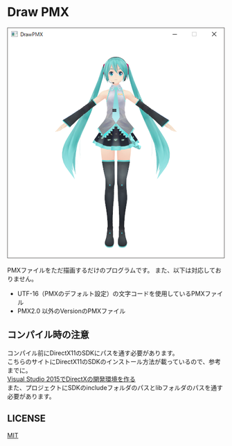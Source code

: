 # Draw PMX

![初音ミクver.2.1-by-koron](screenshot/初音ミクver.2.1-by-koron.png)  

PMXファイルをただ描画するだけのプログラムです。
また、以下は対応しておりません。

- UTF-16（PMXのデフォルト設定）の文字コードを使用しているPMXファイル
- PMX2.0 以外のVersionのPMXファイル

## コンパイル時の注意

コンパイル前にDirectX11のSDKにパスを通す必要があります。  
こちらのサイトにDirectX11のSDKのインストール方法が載っているので、参考までに。  
[Visual Studio 2015でDirectXの開発環境を作る](http://www.charatsoft.com/develop/otogema/page/00environment/index.htm)  
また、プロジェクトにSDKのincludeフォルダのパスとlibフォルダのパスを通す必要があります。

## LICENSE

[MIT](LICENSE)